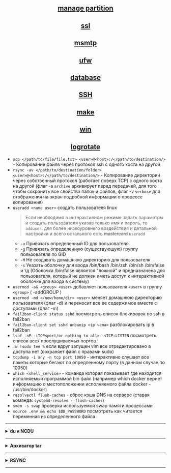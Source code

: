 <div align="center">

## [manage partition](https://github.com/Limewax163/help_unix/tree/main/manage_partition/README.md)

## [ssl](https://github.com/Limewax163/help_unix/tree/main/SSL/README.md)

## [msmtp](https://github.com/Limewax163/help_unix/tree/main/msmtp/README.md)

## [ufw](https://github.com/Limewax163/help_unix/tree/main/ufw/README.md)

## [database](https://github.com/Limewax163/help_unix/blob/main/database/README..md)

## [SSH](https://github.com/Limewax163/help_unix/blob/main/SSH/README.md)

## [make](https://github.com/Limewax163/help_unix/tree/main/make/README.md)

## [win](https://github.com/Limewax163/help_unix/tree/main/win/README.md)

## [logrotate](https://github.com/Limewax163/help_unix/blob/main/logrotate/README.md)
</div>

- `scp </path/to/file/file.txt> <user>@<host>:/</path/to/destination/>` - Копирование файлв через протокол ssh с одного хоста на другой
- `rsync -av </path/to/destination/folder> <user>@<host>:/</path/to/destination/>` - Копирование директории через собственный протокол (работает поверх TCP) с одного хоста на другой (флаг -a `archive` архивирует перед передачей, для того чтобы сохранить все свойства папок и файлов, флаг -v `verbose` для отображения на экран подробной информации о процессе копирования)
- `useradd <name user>` создать пользователя linux
  >Если необходимо в интерактивном режиме задать параметры и создать пользователя указав только имя и пароль, то `adduser`. для более низкоуровнего воздействия и детальной настройки и всего остального есть ~~mastercard~~ `useradd`
  - `-u` Привязать определенный ID для пользователя
  - `-g` Привязать определенную (существующую) группу пользователя по GID
  - `-M` Не создавать домашнюю директорию для пользователя
  - `-s` Указать оболочку для входа /bin/bash /bin/zsh /bin/sh /bin/false и тд (Оболочка /bin/false является "ложной" и предназначена для пользователя, который не должен иметь доступ к интерактивной оболочке для входа в систему)
- `usermod -aG <group> <user>` добавляет пользователя `<user>` в группу `<group>` ( -addGROUP )
- `usermod -md </new/home/dir> <user>` меняет домашнюю директорию пользователя (флаг -d) и переносит все ее содержимое вместе с доступами (флаг -m)
- `fail2ban-client status sshd` посмотреть список блокировок по ssh в fail2ban
- `fail2ban-client set sshd unbanip <ip чела>` разблокировать ip в fail2ban
- `lsof -nP -iTCP<port/or nothing to all> -sTCP:LISTEN` посмотреть список всех прослушиваемых портов
- `:w !sudo tee %` если вдруг запущен vim все отредактировано а доступа нет (сохраняет файл с правами sudo)
- `tcpdump -i any -n tcp port 10050` - интерактивно слушает все пакеты которые бегают по опредленному порту (в данном случае по 10050)
- `which <shell_service>` - команда которая показывает где находится исполняемый программой bin файл (например which docker вернет информацию о местоположении исполняемого файла docker - /usr/bin/docker)
- `resolvectl flush-caches` - сброс кэша DNS на сервере (старая команда: `systemd-resolve --flush-caches`)
- `smem -s swap` проверка используемой swap памяти процессами
- `source .env && echo $DB_PASSWORD` посмотреть как читается переменная из определенного файла

___

<details>
  <summary><b>du и NCDU</b></summary>

`sudo du -sch * .[!.]* | sort -rh | head` - для поиска и сортировки по размеру через du

1. `du` команда для вывода информации о размере файлов и директорий.
2. `-shc` * .[!.]* это опции du, которые указывают команде следующее:
- `s` (или --summarize) позволяет показать только общий размер для каждого аргумента (файл или директория)
- `h` (или --human-readable) выводит размер в удобном для чтения формате (например, KB, MB, GB)
- `c` (или --total) добавляет итоговую строку в конце вывода с общим размером всех файлов и директорий
- * - обрабатывает все файлы и директории в текущей директории.
- `.[!.]*` - обрабатывает скрытые файлы и директории (начинающиеся с точки), кроме . 
3. `|` - это символ "pipe", который перенаправляет вывод одной команды на ввод другой
4. `sort -rh` это команда для сортировки входных данных:
- `-r` (или --reverse) - сортирует в обратном порядке
- `-h` (или --human-numeric-sort) сортирует числа в удобном для чтения формате (например, KB, MB, GB)
5. `head` - это команда для вывода первых строк входных данных (по умолчанию первые 10 строк)

`ncdu /path/to/scan` сервис который сканирует файловую систему и показывает занятое место (визуальный буст du)

</details>

___

<details>
  <summary><b>Архиватор tar</b></summary>

- Флаги:
  - `-c` --create: Создать архив.
  - `-x` --extract, --get: Извлечь файлы из архива.
  - `-f` --file <архив>: Указать имя файла архива.
  - `-t` --list: Показать содержимое архива.
  - `-v` --verbose: Вывести подробный вывод.
  - `-z` --gzip: Использовать gzip для компрессии или декомпрессии архива.
  - `-j` --bzip2: Использовать bzip2 для компрессии или декомпрессии архива.
  - `-r` --append: Добавить файлы к существующему архиву.
  - `--delete:` Удалить файлы из архива.
  - `--strip-components <число>:` Удалить указанное количество компонент пути при извлечении файлов.
  - `--exclude=<шаблон>:` Исключить файлы, соответствующие шаблону.
  - `--wildcards:` Включить обработку шаблонов в именах файлов.

</details>

___

<details>
  <summary><b>RSYNC</b></summary>

`rsync -av --ignore-non-existing test2/ test1/`

> rsync в данной команде из директории test2 рекурсивно копирует все файлы и вставляет в директорию test1, причем всю остальную структуру директорий и каталогов он оставляет не тронутой. Условный файл находившийся в test2/path/to/FILE будет скопирован в директорию
> test1/path/to/FILE, а остальные файлы в этой директори останутся не тронутыми

- по флагам:

  - `-a` - это флаг для архивного режима, который включает рекурсивное копирование файлов и директорий, сохранение метаданных (включая права доступа, временные метки и т.д.), и также сохраняет ссылки и устройства.
  - `-v` - это флаг, который включает подробный вывод (verbose mode), позволяя увидеть информацию о копируемых файлах и процессе.
  - `--ignore-non-existing` - опция, которая позволяет игнорировать отсутствующие файлы в директории назначения (если в директории назначения есть файл test_file, а в директории с которой синхронизируются такого файла нет, то он не будет учтен в синхронизации)
  - `--ignore-existing` - опция, которая позволяет игнорировать существующие файлы в директории назначения (если в диретории назначения есть файл test_file И в директории с которой выполняется синхронизация этот файл есть, то он не будет учтен для синхронизации)
  - `--exclude=".env"` - опция, которая исключает копирование файлов (например с расширением  .env и т.д.)

</details>

___

